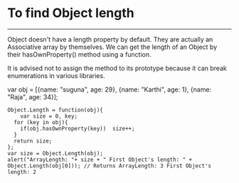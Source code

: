 # To find Object length

--------
Object doesn't have a length property by default. They are actually an Associative array by themselves. We can get the length of an Object by their hasOwnProperty() method using a function. 

It is advised not to assign the method to its prototype because it can break enumerations in various libraries.
 
var obj = [{name: "suguna", age: 29}, {name: "Karthi", age: 1}, {name: "Raja", age: 34}];
~~~~~~~~~~~~~~~~~~~~~~~~~~~~~~~~~~~~~~~~
Object.Length = function(obj){
	var size = 0, key;
  for (key in obj){
  	if(obj.hasOwnProperty(key))  size++;
  }
  return size;
};
var size = Object.Length(obj);
alert("ArrayLength: "+ size + " First Object's length: " + Object.Length(obj[0])); // Returns ArrayLength: 3 First Object's length: 2 

